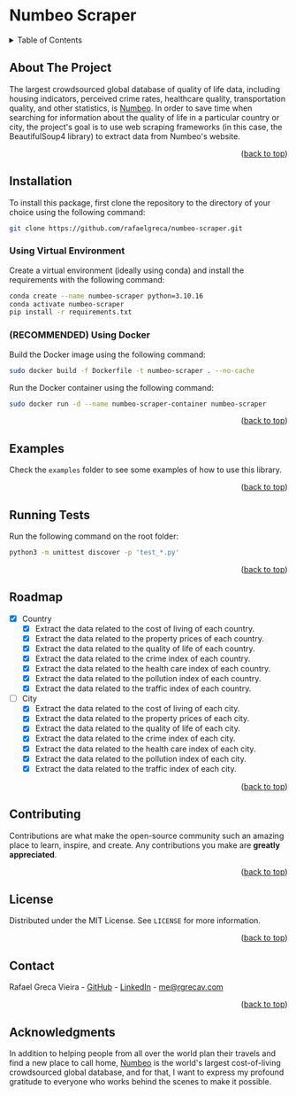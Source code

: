 <a id="readme-top"></a>

# Numbeo Scraper

<!-- TABLE OF CONTENTS -->
<details>
  <summary>Table of Contents</summary>
  <ol>
    <li><a href="#about-the-project">About The Project</a></li>
    <li><a href="#installation">Installation</a></li>
    <li><a href="#examples">Examples</a></li>
    <li><a href="#running-tests">Running Tests</a></li>
    <li><a href="#roadmap">Roadmap</a></li>
    <li><a href="#contributing">Contributing</a></li>
    <li><a href="#license">License</a></li>
    <li><a href="#contact">Contact</a></li>
    <li><a href="#acknowledgments">Acknowledgments</a></li>
  </ol>
</details>

## About The Project

The largest crowdsourced global database of quality of life data, including housing indicators, perceived crime rates, healthcare quality, transportation quality, and other statistics, is [Numbeo](https://www.numbeo.com/). In order to save time when searching for information about the quality of life in a particular country or city, the project's goal is to use web scraping frameworks (in this case, the BeautifulSoup4 library) to extract data from Numbeo's website.

<p align="right">(<a href="#readme-top">back to top</a>)</p>

<!-- INSTALLATION -->
## Installation

To install this package, first clone the repository to the directory of your choice using the following command:

```bash
git clone https://github.com/rafaelgreca/numbeo-scraper.git
```

### Using Virtual Environment

Create a virtual environment (ideally using conda) and install the requirements with the following command:

```bash
conda create --name numbeo-scraper python=3.10.16 
conda activate numbeo-scraper
pip install -r requirements.txt
```

### (RECOMMENDED) Using Docker

Build the Docker image using the following command:

```bash
sudo docker build -f Dockerfile -t numbeo-scraper . --no-cache
```

Run the Docker container using the following command:

```bash
sudo docker run -d --name numbeo-scraper-container numbeo-scraper
```

<p align="right">(<a href="#readme-top">back to top</a>)</p>

<!-- EXAMPLES -->

## Examples

Check the `examples` folder to see some examples of how to use   this library.

<p align="right">(<a href="#readme-top">back to top</a>)</p>

<!-- RUNNING TESTS -->

## Running Tests

Run the following command on the root folder:

```bash
python3 -m unittest discover -p 'test_*.py'
```

<p align="right">(<a href="#readme-top">back to top</a>)</p>

<!-- ROADMAP -->
## Roadmap

- [x] Country
    - [x] Extract the data related to the cost of living of each country.
    - [x] Extract the data related to the property prices of each country.
    - [x] Extract the data related to the quality of life of each country.
    - [x] Extract the data related to the crime index of each country.
    - [x] Extract the data related to the health care index of each country.
    - [x] Extract the data related to the pollution index of each country.
    - [x] Extract the data related to the traffic index of each country.
- [ ] City
    - [x] Extract the data related to the cost of living of each city.
    - [x] Extract the data related to the property prices of each city.
    - [x] Extract the data related to the quality of life of each city.
    - [x] Extract the data related to the crime index of each city.
    - [x] Extract the data related to the health care index of each city.
    - [x] Extract the data related to the pollution index of each city.
    - [x] Extract the data related to the traffic index of each city.

<p align="right">(<a href="#readme-top">back to top</a>)</p>

<!-- CONTRIBUTING -->
## Contributing

Contributions are what make the open-source community such an amazing place to learn, inspire, and create. Any contributions you make are **greatly appreciated**.

<p align="right">(<a href="#readme-top">back to top</a>)</p>

<!-- LICENSE -->
## License

Distributed under the MIT License. See `LICENSE` for more information.

<p align="right">(<a href="#readme-top">back to top</a>)</p>

<!-- CONTACT -->
## Contact

Rafael Greca Vieira - [GitHub](https://github.com/rafaelgreca) - [LinkedIn](https://www.linkedin.com/in/rafaelgreca/) - me@rgrecav.com

<p align="right">(<a href="#readme-top">back to top</a>)</p>

<!-- Acknowledgments -->
## Acknowledgments

In addition to helping people from all over the world plan their travels and find a new place to call home, [Numbeo](https://www.numbeo.com/) is the world's largest cost-of-living crowdsourced global database, and for that, I want to express my profound gratitude to everyone who works behind the scenes to make it possible.
